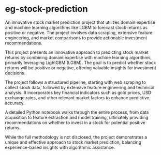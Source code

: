 # eg-stock-prediction
An innovative stock market prediction project that utilizes domain expertise and machine learning algorithms like LGBM to forecast stock returns as positive or negative. The project involves data scraping, extensive feature engineering, and market comparisons to provide actionable investment recommendations.

This project presents an innovative approach to predicting stock market returns by combining domain expertise with machine learning algorithms, primarily leveraging LightGBM (LGBM). The goal is to predict whether stock returns will be positive or negative, offering valuable insights for investment decisions.

The project follows a structured pipeline, starting with web scraping to collect stock data, followed by extensive feature engineering and technical analysis. It incorporates key financial indicators such as gold prices, USD exchange rates, and other relevant market factors to enhance predictive accuracy.

A detailed Python notebook walks through the entire process, from data acquisition to feature extraction and model training, ultimately providing recommendations on whether to invest in a stock for potential positive returns.

While the full methodology is not disclosed, the project demonstrates a unique and effective approach to stock market prediction, balancing experience-based insights with algorithmic assistance.

